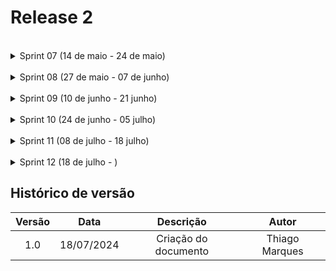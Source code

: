 # Release 2

<br>

<details>
<summary>Sprint 07 (14 de maio - 24 de maio)</summary>
<br>

As seguintes issues foram feitas nessa sprint:
<ul>
    <li>Migração do banco de dados do Botpress <a href="https://github.com/ResidenciaTICBrisa/T2G2-Chatbot-Participacao-Social/issues/73">#73</a></li>
    <li>Configuração do Docker para o servidor botpressv12.26.7 <a href="https://github.com/ResidenciaTICBrisa/T2G2-Chatbot-Participacao-Social/issues/74">#74</a></li>
    <li>Atualização da documentação <a href="https://github.com/ResidenciaTICBrisa/T2G2-Chatbot-Participacao-Social/issues/76">#76</a></li>
    <li>Melhorar a Linguagem Natural e o Fluxo de Resposta do Bot <a href="https://github.com/ResidenciaTICBrisa/T2G2-Chatbot-Participacao-Social/issues/78">#78</a></li>
    <li>Adicionar servidor duckling ao docker compose <a href="https://github.com/ResidenciaTICBrisa/T2G2-Chatbot-Participacao-Social/issues/79">#79</a></li>
    <li>Ata reunião 09 <a href="https://github.com/ResidenciaTICBrisa/T2G2-Chatbot-Participacao-Social/issues/80">#80</a></li>
    <li>Estudo - Treinamento chatbotLevantamento de perguntas e intents <a href="https://github.com/ResidenciaTICBrisa/T2G2-Chatbot-Participacao-Social/issues/81">#81</a></li>
</ul>
</details>

<br>

<details>
<summary>Sprint 08 (27 de maio - 07 de junho)</summary>
<br>
<p align="justify">
Esta sprint se concentrará na realização de testes de usabilidade do chatbot, no treinamento adicional do bot para melhorar suas respostas e na melhoria da arquitetura do sistema para aumentar a eficiência e escalabilidade, conversaremos com o time de produto e o time de desenvolvimento do LAPPIS para entender e preparar o nosso servidor para o deploy.
</p>

As seguintes issues foram feitas nessa sprint:
<ul>
    <li>Implementação de teste de usabilidade do bot <a href="https://github.com/ResidenciaTICBrisa/T2G2-Chatbot-Participacao-Social/issues/82">#82</a></li>
    <li>Problema de acesso ao HUB do botpress <a href="https://github.com/ResidenciaTICBrisa/T2G2-Chatbot-Participacao-Social/issues/83">#83</a></li>
    <li>Documentação para subir o Servidor do Botpress <a href="https://github.com/ResidenciaTICBrisa/T2G2-Chatbot-Participacao-Social/issues/84">#84</a></li>
    <li>Estudar viabilidade do reconhecimento de voz <a href="https://github.com/ResidenciaTICBrisa/T2G2-Chatbot-Participacao-Social/issues/85">#85</a></li>
    <li>Atualizar o getting started <a href="https://github.com/ResidenciaTICBrisa/T2G2-Chatbot-Participacao-Social/issues/86">#86</a></li>
    <li>Atualizar roadmap <a href="https://github.com/ResidenciaTICBrisa/T2G2-Chatbot-Participacao-Social/issues/87">#87</a></li>
    <li>Atualizar o cronograma detalhado <a href="https://github.com/ResidenciaTICBrisa/T2G2-Chatbot-Participacao-Social/issues/88">#88</a></li>
    <li>Estudar necessidade de divisão do docker <a href="https://github.com/ResidenciaTICBrisa/T2G2-Chatbot-Participacao-Social/issues/89">#89</a></li>
    <li>Estudo de Personalidade do Bot e Criação de uma Persona <a href="https://github.com/ResidenciaTICBrisa/T2G2-Chatbot-Participacao-Social/issues/90">#90</a></li>
</ul>
</details>


<br>

<details>
<summary>Sprint 09 (10 de junho - 21 junho)</summary>
<br>
<p align="justify">
Nesta sprint, nosso objetivo principal é melhorar o desempenho e a eficiência do servidor, além de implementar mudanças na aparência do widget para oferecer uma experiência de usuário mais agradável e intuitiva.

Ao final da sprint, esperamos ter um servidor mais robusto e eficiente, capaz de lidar com um maior volume de solicitações de forma eficaz. Além disso, o widget deverá apresentar uma interface visualmente atraente e fácil de usar, proporcionando uma melhor experiência aos usuários.
</p>

As seguintes issues foram feitas nessa sprint:
<ul>
    <li>Alteração da Identidade Visual e Balões de Mensagens <a href="https://github.com/ResidenciaTICBrisa/T2G2-Chatbot-Participacao-Social/issues/91">#91</a></li>
    <li>Atualizando as tecnologias utilizadas <a href="https://github.com/ResidenciaTICBrisa/T2G2-Chatbot-Participacao-Social/issues/94">#94</a></li>
    <li>Adicionar o pgadmin ao servidor <a href="https://github.com/ResidenciaTICBrisa/T2G2-Chatbot-Participacao-Social/issues/98">#98</a></li>
    <li>Linkar o banco de dados do botpress com o postgres no dataprev <a href="https://github.com/ResidenciaTICBrisa/T2G2-Chatbot-Participacao-Social/issues/100">#100</a></li>
</ul>
</details>

<br>

<details>
<summary>Sprint 10 (24 de junho - 05 julho)</summary>
<br>
<p align="justify">
Nessa sprint vamos nos concentrar em atualizar a documentação, tendo em vista que ela está obsoleta em alguns pontos. Nossa meta é terminar a customização inicial do widget e adicionar elementos responsivos nele para que ele funcione em diferentes plataformas como computadores e celulares. Por fim iremos nos focar na apresentação da terceira release.
</p>

As seguintes issues foram feitas nessa sprint:
<ul>
    <li>Criação de Identidade Visual e Guia de Estilo <a href="https://github.com/ResidenciaTICBrisa/T2G2-Chatbot-Participacao-Social/issues/92">#92</a></li>
    <li>Arrumar as sprints na documentação <a href="https://github.com/ResidenciaTICBrisa/T2G2-Chatbot-Participacao-Social/issues/103">#103</a></li>
    <li>Melhoria do README com informações relevantes do projeto <a href="https://github.com/ResidenciaTICBrisa/T2G2-Chatbot-Participacao-Social/issues/104">#104</a></li>
    <li>Adicionar links uteis ao final do README <a href="https://github.com/ResidenciaTICBrisa/T2G2-Chatbot-Participacao-Social/issues/105">#105</a></li>
    <li>Create SECURITY.md <a href="https://github.com/ResidenciaTICBrisa/T2G2-Chatbot-Participacao-Social/issues/107">#107</a></li>
</ul>
</details>

<br>

<details>
<summary>Sprint 11 (08 de julho - 18 julho)</summary>
<br>
<p align="justify">
Nesta Sprint o foco da equipe será direcionado para atualização da documentação, bem como criação da landing page do projeto. Além destes pontos será realizado um workshop para iniciantes em Docker, que deverá ser realizado segunda dia 15 e o ChatBot deve ser continuamente melhorado de acordo com os feedbacks da utilização obtidos pelo cliente.
</p>

As seguintes issues foram feitas nessa sprint:
<ul>
    <li>Atualizar a documentação <a href="https://github.com/ResidenciaTICBrisa/T2G2-Chatbot-Participacao-Social/issues/108">#108</a></li>
    <li>Criação da landing page <a href="https://github.com/ResidenciaTICBrisa/T2G2-Chatbot-Participacao-Social/issues/109">#109</a></li>
    <li>Criação do workshop <a href="https://github.com/ResidenciaTICBrisa/T2G2-Chatbot-Participacao-Social/issues/110">#110</a></li>
</ul>
</details>

<br>

<details>
<summary>Sprint 12 (18 de julho - )</summary>
<br>
<p align="justify">
Nesta sprint, nosso foco será documentar detalhadamente a criação do bot, desenvolver um guia de "Getting Started" para facilitar a integração de novos desenvolvedores e usuários, produzir um vídeo tutorial explicando como configurar o projeto, além de criar páginas de landing (landing pages) para promover e informar sobre o bot. Os principais objetivos incluem:

- Documentação do Bot: Detalhar cada passo da criação do bot, incluindo configuração, funcionalidades, e exemplos de uso.
- Guia "Getting Started": Elaborar um guia passo a passo para novos usuários, cobrindo desde a instalação até a execução básica do bot.
- Vídeo Tutorial: Produzir um vídeo prático que demonstre como configurar o projeto do bot, abordando possíveis dificuldades e suas soluções.
- Landing Pages: Desenvolver páginas de aterrissagem que expliquem as funcionalidades e vantagens do bot, capturando a atenção de potenciais usuários e clientes.
</p>

As seguintes issues foram feitas nessa sprint:
<ul>
    <li>Criação da landing page de "criação de bot" e de "Sobre" <a href="https://github.com/ResidenciaTICBrisa/T2G2-Chatbot-Participacao-Social/issues/111">#111</a></li>
    <li>Tutorial de como usar o Botpress <a href="https://github.com/ResidenciaTICBrisa/T2G2-Chatbot-Participacao-Social/issues/112">#112</a></li>
</ul>
</details>

## Histórico de versão

| Versão |    Data    |                       Descrição                       |      Autor       |
| :----: | :--------: | :---------------------------------------------------: | :--------------: |
|  1.0   |18/07/2024  |               Criação do documento                    |  Thiago Marques  |
